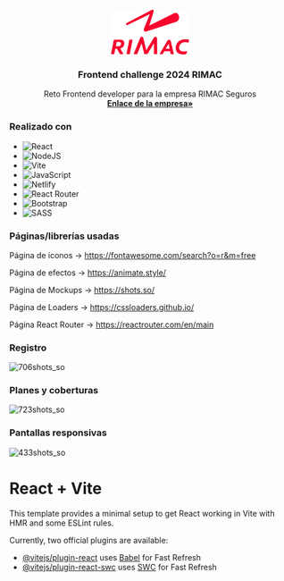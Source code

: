<br />
<div align="center">
  <a href="https://github.com/gatodemontecristo/frontend_challenge_2023_RIMAC">
     <img src="https://github.com/gatodemontecristo/frontend_challenge_2023_RIMAC/blob/main/public/images/logo_white.png" alt="Logo" width="140" height="80">
  </a>

<h3 align="center">Frontend challenge 2024 RIMAC</h3>

  <p align="center">
    Reto Frontend developer para la empresa RIMAC Seguros
    <br />
    <a href="https://www.rimac.com/"><strong>Enlace de la empresa»</strong></a>
    <br />
  </p>
</div>

### Realizado con

* ![React](https://img.shields.io/badge/react-%2320232a.svg?style=for-the-badge&logo=react&logoColor=%2361DAFB)
* ![NodeJS](https://img.shields.io/badge/node.js-6DA55F?style=for-the-badge&logo=node.js&logoColor=white)
* 	![Vite](https://img.shields.io/badge/vite-%23646CFF.svg?style=for-the-badge&logo=vite&logoColor=white)
* 	![JavaScript](https://img.shields.io/badge/javascript-%23323330.svg?style=for-the-badge&logo=javascript&logoColor=%23F7DF1E)
* 	![Netlify](https://img.shields.io/badge/netlify-%23000000.svg?style=for-the-badge&logo=netlify&logoColor=#00C7B7)
* 	![React Router](https://img.shields.io/badge/React_Router-CA4245?style=for-the-badge&logo=react-router&logoColor=white)
* 	![Bootstrap](https://img.shields.io/badge/bootstrap-%238511FA.svg?style=for-the-badge&logo=bootstrap&logoColor=white)
* 	![SASS](https://img.shields.io/badge/SASS-hotpink.svg?style=for-the-badge&logo=SASS&logoColor=white)

### Páginas/librerías usadas

Página de iconos -> https://fontawesome.com/search?o=r&m=free

Página de efectos -> https://animate.style/

Página de Mockups -> https://shots.so/

Página de Loaders -> https://cssloaders.github.io/

Página React Router -> https://reactrouter.com/en/main

### Registro

![706shots_so](https://github.com/gatodemontecristo/frontend_challenge_2023_RIMAC/assets/61488294/46590755-faca-45c3-bc7e-959d3484521c)


### Planes y coberturas

![723shots_so](https://github.com/gatodemontecristo/frontend_challenge_2023_RIMAC/assets/61488294/2d002ffe-2c64-4c95-8257-2a16e746f322)


### Pantallas responsivas

![433shots_so](https://github.com/gatodemontecristo/frontend_challenge_2023_RIMAC/assets/61488294/b3f490c2-4604-4153-b4ce-6285025db4ea)


# React + Vite

This template provides a minimal setup to get React working in Vite with HMR and some ESLint rules.

Currently, two official plugins are available:

- [@vitejs/plugin-react](https://github.com/vitejs/vite-plugin-react/blob/main/packages/plugin-react/README.md) uses [Babel](https://babeljs.io/) for Fast Refresh
- [@vitejs/plugin-react-swc](https://github.com/vitejs/vite-plugin-react-swc) uses [SWC](https://swc.rs/) for Fast Refresh
